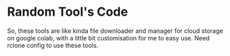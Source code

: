 # Random Tool's Code
So, these tools are like kinda file downloader and manager for cloud storage on google colab, with a little bit customisation for me to easy use. Need rclone config to use these tools.


